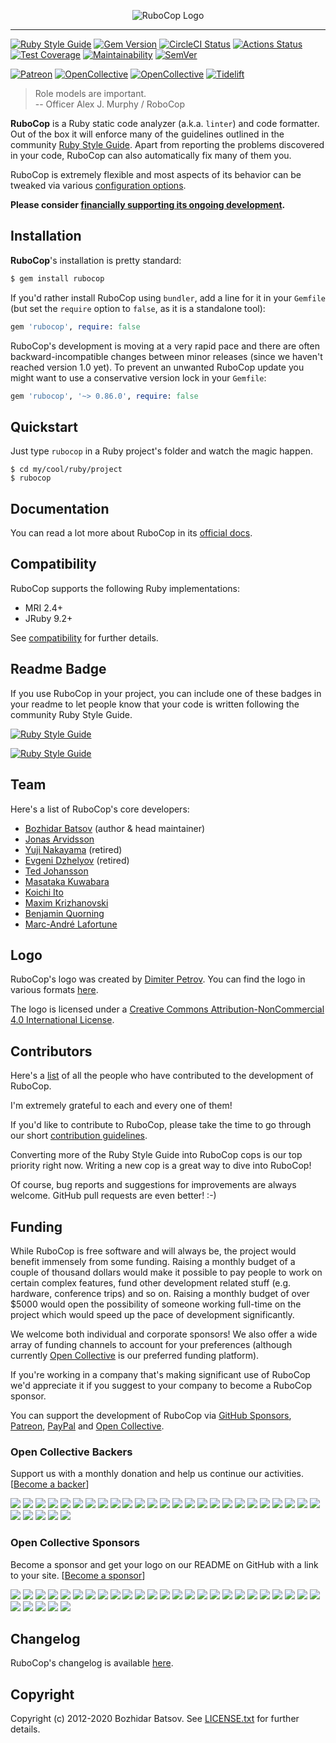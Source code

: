 <p align="center">
  <img src="https://raw.githubusercontent.com/rubocop-hq/rubocop/master/logo/rubo-logo-horizontal.png" alt="RuboCop Logo"/>
</p>

----------
[![Ruby Style Guide](https://img.shields.io/badge/code_style-rubocop-brightgreen.svg)](https://github.com/rubocop-hq/rubocop)
[![Gem Version](https://badge.fury.io/rb/rubocop.svg)](https://badge.fury.io/rb/rubocop)
[![CircleCI Status](https://circleci.com/gh/rubocop-hq/rubocop/tree/master.svg?style=svg)](https://circleci.com/gh/rubocop-hq/rubocop/tree/master)
[![Actions Status](https://github.com/rubocop-hq/rubocop/workflows/CI/badge.svg?branch=master)](https://github.com/rubocop-hq/rubocop/actions?query=workflow%3ACI)
[![Test Coverage](https://api.codeclimate.com/v1/badges/d2d67f728e88ea84ac69/test_coverage)](https://codeclimate.com/github/rubocop-hq/rubocop/test_coverage)
[![Maintainability](https://api.codeclimate.com/v1/badges/d2d67f728e88ea84ac69/maintainability)](https://codeclimate.com/github/rubocop-hq/rubocop/maintainability)
[![SemVer](https://api.dependabot.com/badges/compatibility_score?dependency-name=rubocop&package-manager=bundler&version-scheme=semver)](https://dependabot.com/compatibility-score.html?dependency-name=rubocop&package-manager=bundler&version-scheme=semver)

[![Patreon](https://img.shields.io/badge/patreon-donate-orange.svg)](https://www.patreon.com/bbatsov)
[![OpenCollective](https://opencollective.com/rubocop/backers/badge.svg)](#open-collective-backers)
[![OpenCollective](https://opencollective.com/rubocop/sponsors/badge.svg)](#open-collective-sponsors)
[![Tidelift](https://tidelift.com/badges/package/rubygems/rubocop)](https://tidelift.com/subscription/pkg/rubygems-rubocop?utm_source=rubygems-rubocop&utm_medium=referral&utm_campaign=readme)

> Role models are important. <br/>
> -- Officer Alex J. Murphy / RoboCop

**RuboCop** is a Ruby static code analyzer (a.k.a. `linter`) and code formatter. Out of the box it
will enforce many of the guidelines outlined in the community [Ruby Style
Guide](https://rubystyle.guide). Apart from reporting the problems discovered in your code,
RuboCop can also automatically fix many of them you.

RuboCop is extremely flexible and most aspects of its behavior can be tweaked via various
[configuration options](https://github.com/rubocop-hq/rubocop/blob/master/config/default.yml).

**Please consider [financially supporting its ongoing development](#funding).**

## Installation

**RuboCop**'s installation is pretty standard:

```sh
$ gem install rubocop
```

If you'd rather install RuboCop using `bundler`, add a line for it in your `Gemfile` (but set the `require` option to `false`, as it is a standalone tool):

```rb
gem 'rubocop', require: false
```

RuboCop's development is moving at a very rapid pace and there are
often backward-incompatible changes between minor releases (since we
haven't reached version 1.0 yet). To prevent an unwanted RuboCop update you
might want to use a conservative version lock in your `Gemfile`:

```rb
gem 'rubocop', '~> 0.86.0', require: false
```

## Quickstart

Just type `rubocop` in a Ruby project's folder and watch the magic happen.

```
$ cd my/cool/ruby/project
$ rubocop
```

## Documentation

You can read a lot more about RuboCop in its [official docs](https://docs.rubocop.org).

## Compatibility

RuboCop supports the following Ruby implementations:

* MRI 2.4+
* JRuby 9.2+

See [compatibility](https://docs.rubocop.org/rubocop/compatibility.html) for further details.

## Readme Badge

If you use RuboCop in your project, you can include one of these badges in your readme to let people know that your code is written following the community Ruby Style Guide.

[![Ruby Style Guide](https://img.shields.io/badge/code_style-rubocop-brightgreen.svg)](https://github.com/rubocop-hq/rubocop)

[![Ruby Style Guide](https://img.shields.io/badge/code_style-community-brightgreen.svg)](https://rubystyle.guide)

## Team

Here's a list of RuboCop's core developers:

* [Bozhidar Batsov](https://github.com/bbatsov) (author & head maintainer)
* [Jonas Arvidsson](https://github.com/jonas054)
* [Yuji Nakayama](https://github.com/yujinakayama) (retired)
* [Evgeni Dzhelyov](https://github.com/edzhelyov) (retired)
* [Ted Johansson](https://github.com/drenmi)
* [Masataka Kuwabara](https://github.com/pocke)
* [Koichi Ito](https://github.com/koic)
* [Maxim Krizhanovski](https://github.com/darhazer)
* [Benjamin Quorning](https://github.com/bquorning)
* [Marc-André Lafortune](https://github.com/marcandre)

## Logo

RuboCop's logo was created by [Dimiter Petrov](https://www.chadomoto.com/). You can find the logo in various
formats [here](https://github.com/rubocop-hq/rubocop/tree/master/logo).

The logo is licensed under a
[Creative Commons Attribution-NonCommercial 4.0 International License](https://creativecommons.org/licenses/by-nc/4.0/deed.en_GB).

## Contributors

Here's a [list](https://github.com/rubocop-hq/rubocop/graphs/contributors) of
all the people who have contributed to the development of RuboCop.

I'm extremely grateful to each and every one of them!

If you'd like to contribute to RuboCop, please take the time to go
through our short
[contribution guidelines](CONTRIBUTING.md).

Converting more of the Ruby Style Guide into RuboCop cops is our top
priority right now. Writing a new cop is a great way to dive into RuboCop!

Of course, bug reports and suggestions for improvements are always
welcome. GitHub pull requests are even better! :-)

## Funding

While RuboCop is free software and will always be, the project would benefit immensely from some funding.
Raising a monthly budget of a couple of thousand dollars would make it possible to pay people to work on
certain complex features, fund other development related stuff (e.g. hardware, conference trips) and so on.
Raising a monthly budget of over $5000 would open the possibility of someone working full-time on the project
which would speed up the pace of development significantly.

We welcome both individual and corporate sponsors! We also offer a
wide array of funding channels to account for your preferences
(although
currently [Open Collective](https://opencollective.com/rubocop) is our
preferred funding platform).

If you're working in a company that's making significant use of RuboCop we'd appreciate it if you suggest to your company
to become a RuboCop sponsor.

You can support the development of RuboCop via
[GitHub Sponsors](https://github.com/sponsors/bbatsov),
[Patreon](https://www.patreon.com/bbatsov),
[PayPal](https://paypal.me/bbatsov)
and [Open Collective](https://opencollective.com/rubocop).

### Open Collective Backers

Support us with a monthly donation and help us continue our activities. [[Become a backer](https://opencollective.com/rubocop#backer)]

<a href="https://opencollective.com/rubocop/backer/0/website" target="_blank"><img src="https://opencollective.com/rubocop/backer/0/avatar.svg"></a>
<a href="https://opencollective.com/rubocop/backer/1/website" target="_blank"><img src="https://opencollective.com/rubocop/backer/1/avatar.svg"></a>
<a href="https://opencollective.com/rubocop/backer/2/website" target="_blank"><img src="https://opencollective.com/rubocop/backer/2/avatar.svg"></a>
<a href="https://opencollective.com/rubocop/backer/3/website" target="_blank"><img src="https://opencollective.com/rubocop/backer/3/avatar.svg"></a>
<a href="https://opencollective.com/rubocop/backer/4/website" target="_blank"><img src="https://opencollective.com/rubocop/backer/4/avatar.svg"></a>
<a href="https://opencollective.com/rubocop/backer/5/website" target="_blank"><img src="https://opencollective.com/rubocop/backer/5/avatar.svg"></a>
<a href="https://opencollective.com/rubocop/backer/6/website" target="_blank"><img src="https://opencollective.com/rubocop/backer/6/avatar.svg"></a>
<a href="https://opencollective.com/rubocop/backer/7/website" target="_blank"><img src="https://opencollective.com/rubocop/backer/7/avatar.svg"></a>
<a href="https://opencollective.com/rubocop/backer/8/website" target="_blank"><img src="https://opencollective.com/rubocop/backer/8/avatar.svg"></a>
<a href="https://opencollective.com/rubocop/backer/9/website" target="_blank"><img src="https://opencollective.com/rubocop/backer/9/avatar.svg"></a>
<a href="https://opencollective.com/rubocop/backer/10/website" target="_blank"><img src="https://opencollective.com/rubocop/backer/10/avatar.svg"></a>
<a href="https://opencollective.com/rubocop/backer/11/website" target="_blank"><img src="https://opencollective.com/rubocop/backer/11/avatar.svg"></a>
<a href="https://opencollective.com/rubocop/backer/12/website" target="_blank"><img src="https://opencollective.com/rubocop/backer/12/avatar.svg"></a>
<a href="https://opencollective.com/rubocop/backer/13/website" target="_blank"><img src="https://opencollective.com/rubocop/backer/13/avatar.svg"></a>
<a href="https://opencollective.com/rubocop/backer/14/website" target="_blank"><img src="https://opencollective.com/rubocop/backer/14/avatar.svg"></a>
<a href="https://opencollective.com/rubocop/backer/15/website" target="_blank"><img src="https://opencollective.com/rubocop/backer/15/avatar.svg"></a>
<a href="https://opencollective.com/rubocop/backer/16/website" target="_blank"><img src="https://opencollective.com/rubocop/backer/16/avatar.svg"></a>
<a href="https://opencollective.com/rubocop/backer/17/website" target="_blank"><img src="https://opencollective.com/rubocop/backer/17/avatar.svg"></a>
<a href="https://opencollective.com/rubocop/backer/18/website" target="_blank"><img src="https://opencollective.com/rubocop/backer/18/avatar.svg"></a>
<a href="https://opencollective.com/rubocop/backer/19/website" target="_blank"><img src="https://opencollective.com/rubocop/backer/19/avatar.svg"></a>
<a href="https://opencollective.com/rubocop/backer/20/website" target="_blank"><img src="https://opencollective.com/rubocop/backer/20/avatar.svg"></a>
<a href="https://opencollective.com/rubocop/backer/21/website" target="_blank"><img src="https://opencollective.com/rubocop/backer/21/avatar.svg"></a>
<a href="https://opencollective.com/rubocop/backer/22/website" target="_blank"><img src="https://opencollective.com/rubocop/backer/22/avatar.svg"></a>
<a href="https://opencollective.com/rubocop/backer/23/website" target="_blank"><img src="https://opencollective.com/rubocop/backer/23/avatar.svg"></a>
<a href="https://opencollective.com/rubocop/backer/24/website" target="_blank"><img src="https://opencollective.com/rubocop/backer/24/avatar.svg"></a>
<a href="https://opencollective.com/rubocop/backer/25/website" target="_blank"><img src="https://opencollective.com/rubocop/backer/25/avatar.svg"></a>
<a href="https://opencollective.com/rubocop/backer/26/website" target="_blank"><img src="https://opencollective.com/rubocop/backer/26/avatar.svg"></a>
<a href="https://opencollective.com/rubocop/backer/27/website" target="_blank"><img src="https://opencollective.com/rubocop/backer/27/avatar.svg"></a>
<a href="https://opencollective.com/rubocop/backer/28/website" target="_blank"><img src="https://opencollective.com/rubocop/backer/28/avatar.svg"></a>
<a href="https://opencollective.com/rubocop/backer/29/website" target="_blank"><img src="https://opencollective.com/rubocop/backer/29/avatar.svg"></a>

### Open Collective Sponsors

Become a sponsor and get your logo on our README on GitHub with a link to your site. [[Become a sponsor](https://opencollective.com/rubocop#sponsor)]

<a href="https://opencollective.com/rubocop/sponsor/0/website" target="_blank"><img src="https://opencollective.com/rubocop/sponsor/0/avatar.svg"></a>
<a href="https://opencollective.com/rubocop/sponsor/1/website" target="_blank"><img src="https://opencollective.com/rubocop/sponsor/1/avatar.svg"></a>
<a href="https://opencollective.com/rubocop/sponsor/2/website" target="_blank"><img src="https://opencollective.com/rubocop/sponsor/2/avatar.svg"></a>
<a href="https://opencollective.com/rubocop/sponsor/3/website" target="_blank"><img src="https://opencollective.com/rubocop/sponsor/3/avatar.svg"></a>
<a href="https://opencollective.com/rubocop/sponsor/4/website" target="_blank"><img src="https://opencollective.com/rubocop/sponsor/4/avatar.svg"></a>
<a href="https://opencollective.com/rubocop/sponsor/5/website" target="_blank"><img src="https://opencollective.com/rubocop/sponsor/5/avatar.svg"></a>
<a href="https://opencollective.com/rubocop/sponsor/6/website" target="_blank"><img src="https://opencollective.com/rubocop/sponsor/6/avatar.svg"></a>
<a href="https://opencollective.com/rubocop/sponsor/7/website" target="_blank"><img src="https://opencollective.com/rubocop/sponsor/7/avatar.svg"></a>
<a href="https://opencollective.com/rubocop/sponsor/8/website" target="_blank"><img src="https://opencollective.com/rubocop/sponsor/8/avatar.svg"></a>
<a href="https://opencollective.com/rubocop/sponsor/9/website" target="_blank"><img src="https://opencollective.com/rubocop/sponsor/9/avatar.svg"></a>
<a href="https://opencollective.com/rubocop/sponsor/10/website" target="_blank"><img src="https://opencollective.com/rubocop/sponsor/10/avatar.svg"></a>
<a href="https://opencollective.com/rubocop/sponsor/11/website" target="_blank"><img src="https://opencollective.com/rubocop/sponsor/11/avatar.svg"></a>
<a href="https://opencollective.com/rubocop/sponsor/12/website" target="_blank"><img src="https://opencollective.com/rubocop/sponsor/12/avatar.svg"></a>
<a href="https://opencollective.com/rubocop/sponsor/13/website" target="_blank"><img src="https://opencollective.com/rubocop/sponsor/13/avatar.svg"></a>
<a href="https://opencollective.com/rubocop/sponsor/14/website" target="_blank"><img src="https://opencollective.com/rubocop/sponsor/14/avatar.svg"></a>
<a href="https://opencollective.com/rubocop/sponsor/15/website" target="_blank"><img src="https://opencollective.com/rubocop/sponsor/15/avatar.svg"></a>
<a href="https://opencollective.com/rubocop/sponsor/16/website" target="_blank"><img src="https://opencollective.com/rubocop/sponsor/16/avatar.svg"></a>
<a href="https://opencollective.com/rubocop/sponsor/17/website" target="_blank"><img src="https://opencollective.com/rubocop/sponsor/17/avatar.svg"></a>
<a href="https://opencollective.com/rubocop/sponsor/18/website" target="_blank"><img src="https://opencollective.com/rubocop/sponsor/18/avatar.svg"></a>
<a href="https://opencollective.com/rubocop/sponsor/19/website" target="_blank"><img src="https://opencollective.com/rubocop/sponsor/19/avatar.svg"></a>
<a href="https://opencollective.com/rubocop/sponsor/20/website" target="_blank"><img src="https://opencollective.com/rubocop/sponsor/20/avatar.svg"></a>
<a href="https://opencollective.com/rubocop/sponsor/21/website" target="_blank"><img src="https://opencollective.com/rubocop/sponsor/21/avatar.svg"></a>
<a href="https://opencollective.com/rubocop/sponsor/22/website" target="_blank"><img src="https://opencollective.com/rubocop/sponsor/22/avatar.svg"></a>
<a href="https://opencollective.com/rubocop/sponsor/23/website" target="_blank"><img src="https://opencollective.com/rubocop/sponsor/23/avatar.svg"></a>
<a href="https://opencollective.com/rubocop/sponsor/24/website" target="_blank"><img src="https://opencollective.com/rubocop/sponsor/24/avatar.svg"></a>
<a href="https://opencollective.com/rubocop/sponsor/25/website" target="_blank"><img src="https://opencollective.com/rubocop/sponsor/25/avatar.svg"></a>
<a href="https://opencollective.com/rubocop/sponsor/26/website" target="_blank"><img src="https://opencollective.com/rubocop/sponsor/26/avatar.svg"></a>
<a href="https://opencollective.com/rubocop/sponsor/27/website" target="_blank"><img src="https://opencollective.com/rubocop/sponsor/27/avatar.svg"></a>
<a href="https://opencollective.com/rubocop/sponsor/28/website" target="_blank"><img src="https://opencollective.com/rubocop/sponsor/28/avatar.svg"></a>
<a href="https://opencollective.com/rubocop/sponsor/29/website" target="_blank"><img src="https://opencollective.com/rubocop/sponsor/29/avatar.svg"></a>

## Changelog

RuboCop's changelog is available [here](CHANGELOG.md).

## Copyright

Copyright (c) 2012-2020 Bozhidar Batsov. See [LICENSE.txt](LICENSE.txt) for
further details.
